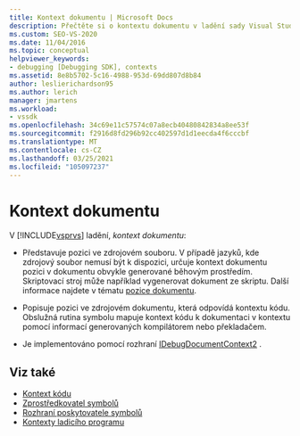```yaml
---
title: Kontext dokumentu | Microsoft Docs
description: Přečtěte si o kontextu dokumentu v ladění sady Visual Studio, které představuje pozici ve zdrojovém souboru nebo pozici ve zdrojovém dokumentu pro kontext kódu.
ms.custom: SEO-VS-2020
ms.date: 11/04/2016
ms.topic: conceptual
helpviewer_keywords:
- debugging [Debugging SDK], contexts
ms.assetid: 8e8b5702-5c16-4988-953d-69dd807d8b84
author: leslierichardson95
ms.author: lerich
manager: jmartens
ms.workload:
- vssdk
ms.openlocfilehash: 34c69e11c57574c07a8ecb40480842834a8ee53f
ms.sourcegitcommit: f2916d8fd296b92cc402597d1d1eecda4f6cccbf
ms.translationtype: MT
ms.contentlocale: cs-CZ
ms.lasthandoff: 03/25/2021
ms.locfileid: "105097237"
---
```

# <a name="document-context"></a>Kontext dokumentu
V [!INCLUDE[vsprvs](../../code-quality/includes/vsprvs_md.md)] ladění, *kontext dokumentu*:

- Představuje pozici ve zdrojovém souboru. V případě jazyků, kde zdrojový soubor nemusí být k dispozici, určuje kontext dokumentu pozici v dokumentu obvykle generované běhovým prostředím. Skriptovací stroj může například vygenerovat dokument ze skriptu. Další informace najdete v tématu [pozice dokumentu](../../extensibility/debugger/document-position.md).

- Popisuje pozici ve zdrojovém dokumentu, která odpovídá kontextu kódu. Obslužná rutina symbolu mapuje kontext kódu k dokumentaci v kontextu pomocí informací generovaných kompilátorem nebo překladačem.

- Je implementováno pomocí rozhraní [IDebugDocumentContext2](../../extensibility/debugger/reference/idebugdocumentcontext2.md) .

## <a name="see-also"></a>Viz také
- [Kontext kódu](../../extensibility/debugger/code-context.md)
- [Zprostředkovatel symbolů](../../extensibility/debugger/symbol-provider.md)
- [Rozhraní poskytovatele symbolů](../../extensibility/debugger/reference/symbol-provider-interfaces.md)
- [Kontexty ladicího programu](../../extensibility/debugger/debugger-contexts.md)

